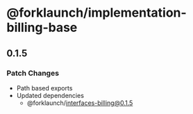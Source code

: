 # @forklaunch/implementation-billing-base

## 0.1.5

### Patch Changes

- Path based exports
- Updated dependencies
  - @forklaunch/interfaces-billing@0.1.5
